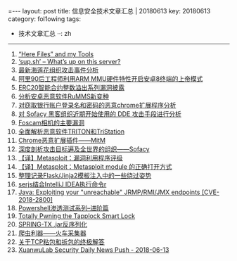=---
layout: post
title: 信息安全技术文章汇总 | 20180613
key: 20180613
category: fol1owing
tags:
  - 技术文章汇总
··: zh
---
1. [“Here Files” and my Tools](http://blog.didierstevens.com/2018/06/14/here-files-and-my-tools/)
2. [‘sup.sh’ – What’s up on this server?](https://a.ndronic.us/sup-sh-whats-up-on-this-server/)
3. [最新海莲花组织攻击事件分析](http://www.freebuf.com/articles/paper/174328.html)
4. [阿里90后工程师利用ARM MMU硬件特性开启安卓8终端的上帝模式](https://www.secpulse.com/archives/72636.html)
5. [ERC20智能合约整数溢出系列漏洞披露](https://www.anquanke.com/post/id/147913)
6. [分析安卓恶意软件RuMMS新变种](https://www.anquanke.com/post/id/147352)
7. [对窃取银行账户登录名和密码的恶意chrome扩展程序分析](http://www.4hou.com/web/12064.html)
8. [对 Sofacy 黑客组织近期开始使用的 DDE 攻击手段进行分析](https://www.anquanke.com/post/id/147334)
9. [Foscam相机的主要漏洞](https://www.anquanke.com/post/id/147415)
10. [全面解析恶意软件TRITON和TriStation](http://www.4hou.com/technology/12045.html)
11. [Chrome恶意扩展插件——MitM](https://www.anquanke.com/post/id/147253%5D)
12. [深度剖析攻击目标遍及全世界的组织——Sofacy](http://www.4hou.com/web/12021.html)
13. [【译】Metasploit：漏洞利用程序评级](http://xz.aliyun.com/t/2388)
14. [【译】Metasploit：Metasploit module 的正确打开方式](http://xz.aliyun.com/t/2387)
15. [整理记录Flask/Jinja2模板注入中的一些绕过姿势](http://wiki.ioin.in/url/PVWp)
16. [serjs结合IntelliJ IDEA执行命令r](http://wiki.ioin.in/url/npPE)
17. [Java: Exploiting your "unreachable" JRMP/RMI/JMX endpoints \[CVE-2018-2800\]](http://wiki.ioin.in/url/Mmaa)
18. [Powershell渗透测试系列–进阶篇](http://wiki.ioin.in/url/klKA)
19. [Totally Pwning the Tapplock Smart Lock](https://www.pentestpartners.com/security-blog/totally-pwning-the-tapplock-smart-lock/)
20. [SPRING-TX .jar反序列化](http://wiki.ioin.in/url/9PVy)
21. [爬虫利器——火车采集器](http://blog.nsfocus.net/crawler/)
22. [关于TCP粘包和拆包的终极解答](http://wiki.ioin.in/url/J2rW)
23. [XuanwuLab Security Daily News Push - 2018-06-13](http://xuanwulab.github.io/cn/secnews/2018/06/13/index.html)
